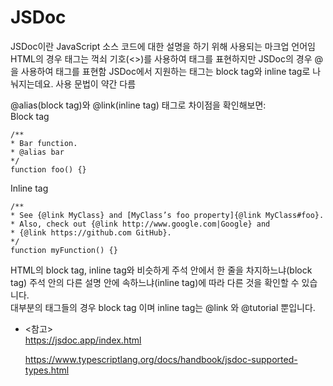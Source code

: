<h1>JSDoc</h1>
JSDoc이란 JavaScript 소스 코드에 대한 설명을 하기 위해 사용되는 마크업 언어임  
HTML의 경우 태그는 꺽쇠 기호(<>)를 사용하여 태그를 표현하지만 JSDoc의 경우 @을 사용하여 태그를 표현함  
JSDoc에서 지원하는 태그는 block tag와 inline tag로 나눠지는데요. 사용 문법이 약간 다름  
  
@alias(block tag)와 @link(inline tag) 태그로 차이점을 확인해보면:  
Block tag  
```
/**
* Bar function.
* @alias bar
*/
function foo() {}
```
  
Inline tag  
```
/**
* See {@link MyClass} and [MyClass’s foo property]{@link MyClass#foo}.
* Also, check out {@link http://www.google.com|Google} and
* {@link https://github.com GitHub}.
*/
function myFunction() {}
```  
HTML의 block tag, inline tag와 비슷하게 주석 안에서 한 줄을 차지하느냐(block tag) 주석 안의 다른 설명 안에 속하느냐(inline tag)에 따라 다른 것을 확인할 수 있습니다.  
대부분의 태그들의 경우 block tag 이며 inline tag는 @link 와 @tutorial 뿐입니다.  

- <참고>  
https://jsdoc.app/index.html  
  
  https://www.typescriptlang.org/docs/handbook/jsdoc-supported-types.html  

  
    
